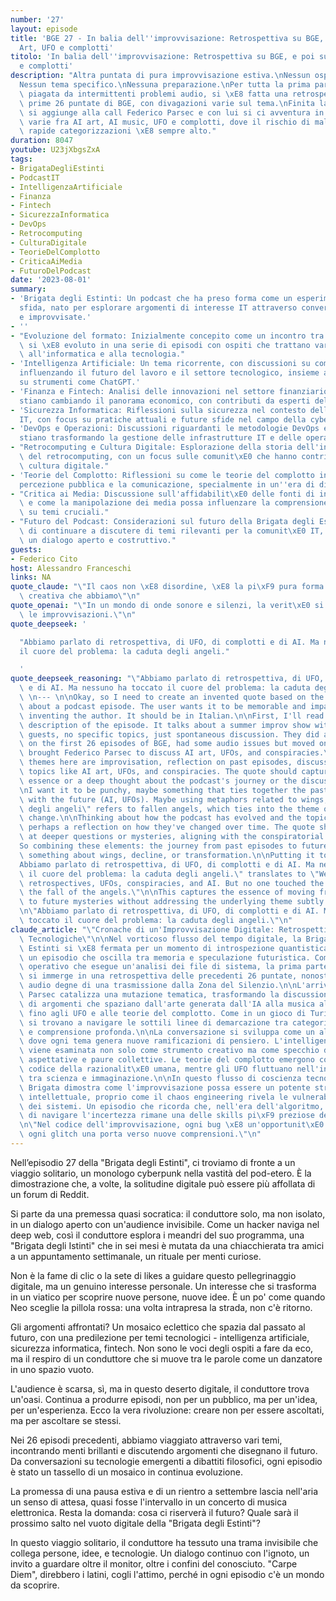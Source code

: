 ```yaml
---
number: '27'
layout: episode
title: 'BGE 27 - In balia dell''improvvisazione: Retrospettiva su BGE, e poi su AI
  Art, UFO e complotti'
titolo: 'In balia dell''improvvisazione: Retrospettiva su BGE, e poi su AI Art, UFO
  e complotti'
description: "Altra puntata di pura improvvisazione estiva.\nNessun ospite predefinito.\n\
  Nessun tema specifico.\nNessuna preparazione.\nPer tutta la prima parte, ancora\
  \ piagata da intermittenti problemi audio, si \xE8 fatta una retrospettiva delle\
  \ prime 26 puntate di BGE, con divagazioni varie sul tema.\nFinita la retrospettiva,\
  \ si aggiunge alla call Federico Parsec e con lui si ci avventura in considerazioni\
  \ varie fra AI art, AI music, UFO e complotti, dove il rischio di malintesi e troppo\
  \ rapide categorizzazioni \xE8 sempre alto."
duration: 8047
youtube: U23jXbgsZxA
tags:
- BrigataDegliEstinti
- PodcastIT
- IntelligenzaArtificiale
- Finanza
- Fintech
- SicurezzaInformatica
- DevOps
- Retrocomputing
- CulturaDigitale
- TeorieDelComplotto
- CriticaAiMedia
- FuturoDelPodcast
date: '2023-08-01'
summary:
- 'Brigata degli Estinti: Un podcast che ha preso forma come un esperimento e una
  sfida, nato per esplorare argomenti di interesse IT attraverso conversazioni libere
  e improvvisate.'
- ''
- "Evoluzione del formato: Inizialmente concepito come un incontro tra amici, il podcast\
  \ si \xE8 evoluto in una serie di episodi con ospiti che trattano vari temi legati\
  \ all'informatica e alla tecnologia."
- 'Intelligenza Artificiale: Un tema ricorrente, con discussioni su come l''IA stia
  influenzando il futuro del lavoro e il settore tecnologico, insieme a considerazioni
  su strumenti come ChatGPT.'
- 'Finanza e Fintech: Analisi delle innovazioni nel settore finanziario e come queste
  stiano cambiando il panorama economico, con contributi da esperti del settore.'
- 'Sicurezza Informatica: Riflessioni sulla sicurezza nel contesto delle operazioni
  IT, con focus su pratiche attuali e future sfide nel campo della cybersecurity.'
- 'DevOps e Operazioni: Discussioni riguardanti le metodologie DevOps e come queste
  stiano trasformando la gestione delle infrastrutture IT e delle operazioni aziendali.'
- "Retrocomputing e Cultura Digitale: Esplorazione della storia dell'informatica e\
  \ del retrocomputing, con un focus sulle comunit\xE0 che hanno contribuito alla\
  \ cultura digitale."
- 'Teorie del Complotto: Riflessioni su come le teorie del complotto influenzano la
  percezione pubblica e la comunicazione, specialmente in un''era di disinformazione.'
- "Critica ai Media: Discussione sull'affidabilit\xE0 delle fonti di informazione\
  \ e come la manipolazione dei media possa influenzare la comprensione del pubblico\
  \ su temi cruciali."
- "Futuro del Podcast: Considerazioni sul futuro della Brigata degli Estinti e l'importanza\
  \ di continuare a discutere di temi rilevanti per la comunit\xE0 IT, mantenendo\
  \ un dialogo aperto e costruttivo."
guests:
- Federico Cito
host: Alessandro Franceschi
links: NA
quote_claude: "\"Il caos non \xE8 disordine, \xE8 la pi\xF9 pura forma di libert\xE0\
  \ creativa che abbiamo\"\n"
quote_openai: "\"In un mondo di onde sonore e silenzi, la verit\xE0 si nasconde tra\
  \ le improvvisazioni.\"\n"
quote_deepseek: '

  "Abbiamo parlato di retrospettiva, di UFO, di complotti e di AI. Ma nessuno ha toccato
  il cuore del problema: la caduta degli angeli."

  '
quote_deepseek_reasoning: "\"Abbiamo parlato di retrospettiva, di UFO, di complotti\
  \ e di AI. Ma nessuno ha toccato il cuore del problema: la caduta degli angeli.\"\
  \ \n--- \n\nOkay, so I need to create an invented quote based on the provided text\
  \ about a podcast episode. The user wants it to be memorable and impactful without\
  \ inventing the author. It should be in Italian.\n\nFirst, I'll read through the\
  \ description of the episode. It talks about a summer improv show with no preinvited\
  \ guests, no specific topics, just spontaneous discussion. They did a retrospective\
  \ on the first 26 episodes of BGE, had some audio issues but moved on. Then they\
  \ brought Federico Parsec to discuss AI art, UFOs, and conspiracies.\n\nThe key\
  \ themes here are improvisation, reflection on past episodes, discussion on AI-related\
  \ topics like AI art, UFOs, and conspiracies. The quote should capture something\
  \ essence or a deep thought about the podcast's journey or the discussed themes.\n\
  \nI want it to be punchy, maybe something that ties together the past (retrospective)\
  \ with the future (AI, UFOs). Maybe using metaphors related to wings, since \"caduta\
  \ degli angeli\" refers to fallen angels, which ties into the theme of decline or\
  \ change.\n\nThinking about how the podcast has evolved and the topics covered,\
  \ perhaps a reflection on how they've changed over time. The quote should also hint\
  \ at deeper questions or mysteries, aligning with the conspiratorial themes.\n\n\
  So combining these elements: the journey from past episodes to future topics, maybe\
  \ something about wings, decline, or transformation.\n\nPutting it together: \"\
  Abbiamo parlato di retrospettiva, di UFO, di complotti e di AI. Ma nessuno ha toccato\
  \ il cuore del problema: la caduta degli angeli.\" translates to \"We talked about\
  \ retrospectives, UFOs, conspiracies, and AI. But no one touched the core issue:\
  \ the fall of the angels.\"\n\nThis captures the essence of moving from past reflection\
  \ to future mysteries without addressing the underlying theme subtly.\n</think>\n\
  \n\"Abbiamo parlato di retrospettiva, di UFO, di complotti e di AI. Ma nessuno ha\
  \ toccato il cuore del problema: la caduta degli angeli.\"\n"
claude_article: "\"Cronache di un'Improvvisazione Digitale: Retrospettiva e Derive\
  \ Tecnologiche\"\n\nNel vorticoso flusso del tempo digitale, la Brigata dei Geek\
  \ Estinti si \xE8 fermata per un momento di introspezione quantistica, generando\
  \ un episodio che oscilla tra memoria e speculazione futuristica. Come un sistema\
  \ operativo che esegue un'analisi dei file di sistema, la prima parte dell'episodio\
  \ si immerge in una retrospettiva delle precedenti 26 puntate, nonostante le interferenze\
  \ audio degne di una trasmissione dalla Zona del Silenzio.\n\nL'arrivo di Federico\
  \ Parsec catalizza una mutazione tematica, trasformando la discussione in un caleidoscopio\
  \ di argomenti che spaziano dall'arte generata dall'IA alla musica algoritmica,\
  \ fino agli UFO e alle teorie del complotto. Come in un gioco di Turing, i partecipanti\
  \ si trovano a navigare le sottili linee di demarcazione tra categorizzazioni affrettate\
  \ e comprensione profonda.\n\nLa conversazione si sviluppa come un algoritmo ricorsivo,\
  \ dove ogni tema genera nuove ramificazioni di pensiero. L'intelligenza artificiale\
  \ viene esaminata non solo come strumento creativo ma come specchio delle nostre\
  \ aspettative e paure collettive. Le teorie del complotto emergono come bug nel\
  \ codice della razionalit\xE0 umana, mentre gli UFO fluttuano nell'intersezione\
  \ tra scienza e immaginazione.\n\nIn questo flusso di coscienza tecnologica, la\
  \ Brigata dimostra come l'improvvisazione possa essere un potente strumento di esplorazione\
  \ intellettuale, proprio come il chaos engineering rivela le vulnerabilit\xE0 nascoste\
  \ dei sistemi. Un episodio che ricorda che, nell'era dell'algoritmo, la capacit\xE0\
  \ di navigare l'incertezza rimane una delle skills pi\xF9 preziose del geek contemporaneo.\n\
  \n\"Nel codice dell'improvvisazione, ogni bug \xE8 un'opportunit\xE0 di discussione,\
  \ ogni glitch una porta verso nuove comprensioni.\"\n"
---
```

Nell’episodio 27 della "Brigata degli Estinti", ci troviamo di fronte a un viaggio solitario, un monologo cyberpunk nella vastità del pod-etero. È la dimostrazione che, a volte, la solitudine digitale può essere più affollata di un forum di Reddit.

Si parte da una premessa quasi socratica: il conduttore solo, ma non isolato, in un dialogo aperto con un'audience invisibile. Come un hacker naviga nel deep web, così il conduttore esplora i meandri del suo programma, una "Brigata degli Istinti" che in sei mesi è mutata da una chiacchierata tra amici a un appuntamento settimanale, un rituale per menti curiose.

Non è la fame di clic o la sete di likes a guidare questo pellegrinaggio digitale, ma un genuino interesse personale. Un interesse che si trasforma in un viatico per scoprire nuove persone, nuove idee. È un po' come quando Neo sceglie la pillola rossa: una volta intrapresa la strada, non c'è ritorno.

Gli argomenti affrontati? Un mosaico eclettico che spazia dal passato al futuro, con una predilezione per temi tecnologici - intelligenza artificiale, sicurezza informatica, fintech. Non sono le voci degli ospiti a fare da eco, ma il respiro di un conduttore che si muove tra le parole come un danzatore in uno spazio vuoto.

L'audience è scarsa, sì, ma in questo deserto digitale, il conduttore trova un'oasi. Continua a produrre episodi, non per un pubblico, ma per un'idea, per un'esperienza. Ecco la vera rivoluzione: creare non per essere ascoltati, ma per ascoltare se stessi.

Nei 26 episodi precedenti, abbiamo viaggiato attraverso vari temi, incontrando menti brillanti e discutendo argomenti che disegnano il futuro. Da conversazioni su tecnologie emergenti a dibattiti filosofici, ogni episodio è stato un tassello di un mosaico in continua evoluzione.

La promessa di una pausa estiva e di un rientro a settembre lascia nell'aria un senso di attesa, quasi fosse l'intervallo in un concerto di musica elettronica. Resta la domanda: cosa ci riserverà il futuro? Quale sarà il prossimo salto nel vuoto digitale della "Brigata degli Estinti"?

In questo viaggio solitario, il conduttore ha tessuto una trama invisibile che collega persone, idee, e tecnologie. Un dialogo continuo con l'ignoto, un invito a guardare oltre il monitor, oltre i confini del conosciuto. "Carpe Diem", direbbero i latini, cogli l'attimo, perché in ogni episodio c'è un mondo da scoprire.
